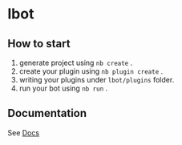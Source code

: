 # lbot

## How to start

1. generate project using `nb create` .
2. create your plugin using `nb plugin create` .
3. writing your plugins under `lbot/plugins` folder.
4. run your bot using `nb run` .

## Documentation

See [Docs](https://v2.nonebot.dev/)
